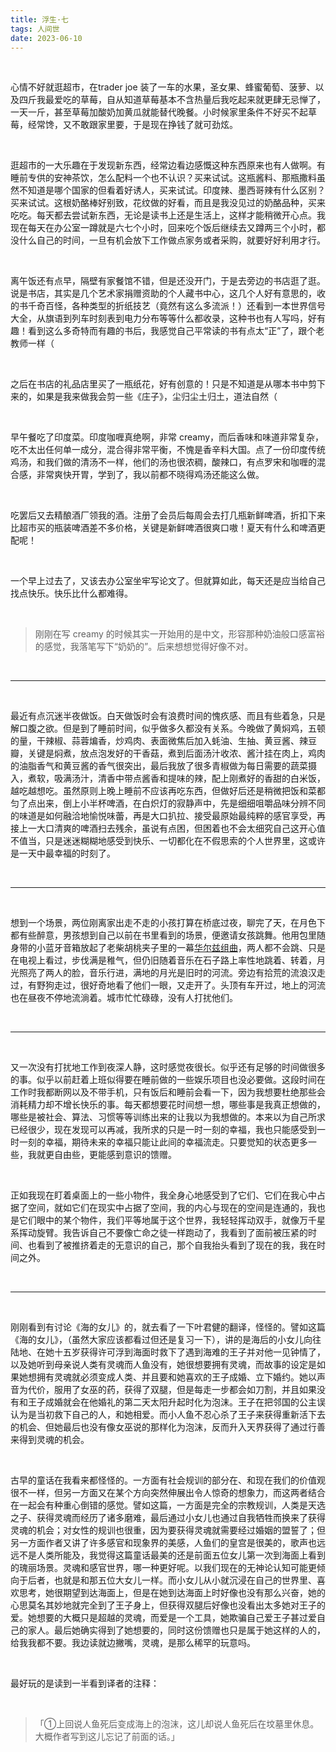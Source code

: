 ```yaml
---
title: 浮生·七
tags: 人间世
date: 2023-06-10
---
```


<br/>

心情不好就逛超市，在trader joe 装了一车的水果，圣女果、蜂蜜葡萄、菠萝、以及四斤我最爱吃的草莓，自从知道草莓基本不含热量后我吃起来就更肆无忌惮了，一天一斤，甚至草莓加酸奶加黄瓜就能替代晚餐。小时候家里条件不好买不起草莓，经常馋，又不敢跟家里要，于是现在挣钱了就可劲炫。

<br/>

逛超市的一大乐趣在于发现新东西，经常边看边感慨这种东西原来也有人做啊。有睡前专供的安神茶饮，怎么配料一个也不认识？买来试试。这瓶酱料、那瓶撒料虽然不知道是哪个国家的但看着好诱人，买来试试。印度辣、墨西哥辣有什么区别？买来试试。这根奶酪棒好别致，花纹做的好看，而且是我没见过的奶酪品种，买来吃吃。每天都去尝试新东西，无论是读书上还是生活上，这样才能稍微开心点。我现在每天在办公室一蹲就是六七个小时，回来吃个饭后继续去又蹲两三个小时，都没什么自己的时间，一旦有机会放下工作做点家务或者采购，就要好好利用才行。

<br/>

离午饭还有点早，隔壁有家餐馆不错，但是还没开门，于是去旁边的书店逛了逛。说是书店，其实是几个艺术家捐赠资助的个人藏书中心，这几个人好有意思的，收的书千奇百怪，各种类型的折纸技艺（竟然有这么多流派！）还看到一本世界信号大全，从旗语到列车时刻表到电力分布等等什么都收录，这种书也有人写吗，好有趣！看到这么多奇特而有趣的书后，我感觉自己平常读的书有点太“正”了，跟个老教师一样（

<br/>

之后在书店的礼品店里买了一瓶纸花，好有创意的！只是不知道是从哪本书中剪下来的，如果是我来做我会剪一些《庄子》，尘归尘土归土，道法自然（

<br/>

早午餐吃了印度菜。印度咖喱真绝啊，非常 creamy，而后香味和味道非常复杂，吃不太出任何单一成分，混合得非常平衡，不愧是香辛料大国。点了一份印度传统鸡汤，和我们做的清汤不一样，他们的汤也很浓稠，酸辣口，有点罗宋和咖喱的混合感，非常爽快开胃，学到了，我以前都不晓得鸡汤还能这么做。

<br/>

吃罢后又去精酿酒厂领我的酒。注册了会员后每周会去打几瓶新鲜啤酒，折扣下来比超市买的瓶装啤酒差不多价格，关键是新鲜啤酒很爽口嗷！夏天有什么和啤酒更配呢！

<br/>

一个早上过去了，又该去办公室坐牢写论文了。但就算如此，每天还是应当给自己找点快乐。快乐比什么都难得。

<br/>

> 刚刚在写 creamy 的时候其实一开始用的是中文，形容那种奶油般口感富裕的感觉，我落笔写下“奶奶的”。后来想想觉得好像不对。

<br/>

---

<br/>

最近有点沉迷半夜做饭。白天做饭时会有浪费时间的愧疚感、而且有些着急，只是解口腹之欲。但是到了睡前时间，似乎做多久都没有关系。今晚做了黄焖鸡，五顿的量，干辣椒、蒜蓉煸香，炒鸡肉、表面微焦后加入蚝油、生抽、黄豆酱、辣豆瓣，关键是焖煮，放点泡发好的干香菇，煮到后面汤汁收浓、酱汁挂在肉上，鸡肉的油脂香气和黄豆酱的香气很突出，最后我放了很多青椒做为每日需要的蔬菜摄入，煮软，吸满汤汁，清香中带点酱香和提味的辣，配上刚煮好的香甜的白米饭，越吃越想吃。虽然原则上晚上睡前不应该再吃东西，但做好后还是稍微把饭和菜都匀了点出来，倒上小半杯啤酒，在白炽灯的寂静声中，先是细细咀嚼品味分辨不同的味道是如何融洽地愉悦味蕾，再是大口扒拉、接受最原始最纯粹的感官享受，再接上一大口清爽的啤酒扫去残余，虽说有点困，但困着也不会太细究自己这开心值不值当，只是迷迷糊糊地感受到快乐、一切都化在不假思索的个人世界里，这或许是一天中最幸福的时刻了。

<br/>

---

<br/>

想到一个场景，两位刚离家出走不走的小孩打算在桥底过夜，聊完了天，在月色下都有些醉意，男孩想到自己以前在书里看到的场景，便邀请女孩跳舞。他用包里随身带的小蓝牙音箱放起了老柴胡桃夹子里的一幕[华尔兹组曲](https://www.youtube.com/watch?v=YPw3efunBXw)，两人都不会跳、只是在电视上看过，步伐满是稚气，但仍旧随着音乐在石子路上率性地跳着、转着，月光照亮了两人的脸，音乐行进，满地的月光是旧时的河流。旁边有拾荒的流浪汉走过，有野狗走过，很好奇地看了他们一眼，又走开了。头顶有车开过，地上的河流也在昼夜不停地流淌着。城市忙忙碌碌，没有人打扰他们。

<br/>

---

<br/>

又一次没有打扰地工作到夜深人静，这时感觉夜很长。似乎还有足够的时间做很多的事。似乎以前赶着上班似得要在睡前做的一些娱乐项目也没必要做。这段时间在工作时我都断网以及不带手机，只有饭后和睡前会看一下，因为我想要杜绝那些会消耗精力却不增长快乐的事。每天都想要花时间想一想，哪些事是我真正想做的，哪些是被社会、算法、习惯等等训练出来的让我以为我想做的。本来以为自己所求已经很少，现在发现可以再减，我所求的只是一时一刻的幸福，我也只能感受到一时一刻的幸福，期待未来的幸福只能让此间的幸福流走。只要觉知的状态更多一些，我就更自由些，更能感到意识的馈赠。

<br/>

正如我现在盯着桌面上的一些小物件，我全身心地感受到了它们、它们在我心中占据了空间，就如它们在现实中占据了空间，我的内心与现在的空间是连通的，我也是它们眼中的某个物件，我们平等地属于这个世界，我轻轻挥动双手，就像万千星系挥动旋臂。我告诉自己不要像亡命之徒一样跑动了，我看到了面前被压紧的时间、也看到了被推挤着走的无意识的自己，那个自我抬头看到了现在的我，我在时间之外。

<br/>

---

<br/>

刚刚看到有讨论《海的女儿》的，就去看了一下叶君健的翻译，怪怪的。譬如这篇《海的女儿》，（虽然大家应该都看过但还是复习一下），讲的是海后的小女儿向往陆地、在她十五岁获得许可浮到海面时救下了遇到海难的王子并对他一见钟情了，以及她听到母亲说人类有灵魂而人鱼没有，她很想要拥有灵魂，而故事的设定是如果她想拥有灵魂就必须变成人类、并且要和她喜欢的王子成婚、立下婚约。她以声音为代价，服用了女巫的药，获得了双腿，但是每走一步都会如刀割，并且如果没有和王子成婚就会在他婚礼的第二天太阳升起时化为泡沫。王子在把邻国的公主误认为是当初救下自己的人，和她相爱。而小人鱼不忍心杀了王子来获得重新活下去的机会、但她最后也没有像女巫说的那样化为泡沫，反而升入天界获得了通过行善来得到灵魂的机会。

<br/>

古早的童话在我看来都怪怪的。一方面有社会规训的部分在、和现在我们的价值观很不一样，但另一方面又在某个方向突然伸展出令人惊奇的想象力，而这两者结合在一起会有种重心倒错的感觉。譬如这篇，一方面是完全的宗教规训，人类是天选之子、获得灵魂而经历了诸多磨难，最后通过小女儿也通过自我牺牲而换来了获得灵魂的机会；对女性的规训也很重，因为要获得灵魂就需要经过婚姻的盟誓了；但另一方面作者又讲了许多感官和现象界的美感，人鱼们的皇宫是很美的，歌声也远远不是人类所能及，我觉得这篇童话最美的还是前面五位女儿第一次到海面上看到的瑰丽场景。灵魂和感官世界，哪一种更好呢。以我们现在的无神论认知可能更倾向于后者，也就是和那五位大女儿一样。而小女儿从小就沉浸在自己的世界里、喜欢思考，她很期望到达海面上，但是在她到达海面上时好像也没有那么兴奋，她的心思莫名其妙地就完全到了王子身上，但获得双腿后好像也没看出太多她对王子的爱。她想要的大概只是超越的灵魂，而爱是一个工具，她欺骗自己爱王子甚过爱自己的家人。最后她确实得到了她想要的，同时这份馈赠也只是属于她这样的人的，给我我都不要。我边读就边撇嘴，灵魂，是那么稀罕的玩意吗。

<br/>

最好玩的是读到一半看到译者的注释：

<br/>

> 「①上回说人鱼死后变成海上的泡沫，这儿却说人鱼死后在坟墓里休息。大概作者写到这儿忘记了前面的话。」

<br/>

